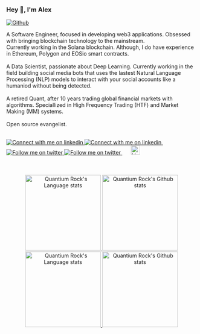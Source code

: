 ### Hey 👋, I'm Alex

[![Github](https://img.shields.io/github/followers/quantium-rock?label=Follow&style=social)](https://github.com/quantium-rock)

A Software Engineer, focused in developing web3 applications. Obsessed with bringing blockchain technology to the mainstream.
<br/>
Currently working in the Solana blockchain. Although, I do have experience in Ethereum, Polygon and EOSio smart contracts.
<br/>
<br/>
A Data Scientist, passionate about Deep Learning. Currently working in the field building social media bots that uses the lastest Natural Language Processing (NLP) models to interact with your social accounts like a humaniod without being detected.
<br/>
<br/>
A retired Quant, after 10 years trading global financial markets with algorithms. Speciallized in High Frequency Trading (HTF) and Market Making (MM) systems.
<br/>
<br/>
Open source evangelist.
<br/>
<br/>

<!-- SOCIALS BUTTONS -->
<a>
</a>
<!-- LINKEDIN -->
<!-- Light Mode -->
<a href="https://www.linkedin.com/in/alex-colls-outumuro#gh-light-mode-only" target="_blank">
<img src="https://img.shields.io/badge/LinkedIn-3572A5?style=for-the-badge&logo=linkedin&logoColor=white#gh-light-mode-only" alt="Connect with me on linkedin" >
</a>
<!-- Dark Mode -->
<a href="https://www.linkedin.com/in/alex-colls-outumuro#gh-dark-mode-only" target="_blank">
<img src="https://img.shields.io/badge/LinkedIn-ffffff?style=for-the-badge&logo=linkedin&logoColor=0690FA#gh-dark-mode-only" alt="Connect with me on linkedin" >
</a>
&nbsp;
&nbsp;
<!-- TWITTER -->
<!-- Light Mode -->
<a href="https://twitter.com/intent/follow?screen_name=fxmozart_sol#gh-light-mode-only" target="_blank">
<img src="https://img.shields.io/badge/follow-%40fxmozart-1DA1F2?style=for-the-badge&logo=twitter&labelColor=000&color=3572A5#gh-light-mode-only" 
     alt="Follow me on twitter" >
</a>
<!-- Dark Mode -->
<a href="https://twitter.com/intent/follow?screen_name=fxmozart_sol#gh-dark-mode-only" target="_blank">
<img src="https://img.shields.io/badge/follow-%40fxmozart-1DA1F2?style=for-the-badge&logo=twitter&labelColor=000&color=FFF#gh-dark-mode-only" alt="Follow me on twitter" >
</a>
&nbsp;
&nbsp;
&nbsp;
<a href="https://hackerrank.com/Alex_Colls" target="_blank">
<img src="https://github.com/quantium-rock/quantium-rock/blob/main/img/hackerrank-logo.png" 
     alt="Hackerrank profile"
     height="24" 
>
</a>
<br/>
<br/>

<!-- DISCORD -->
<!-- Light Mode -->
<!-- <a href="https://discord.gg/HXmCeSH8jr#gh-light-mode-only">
<img src="https://img.shields.io/discord/700321498023329813?style=for-the-badge&logo=discord&labelColor=000&color=3572A5#gh-light-mode-only" alt="Ask me anything">
</a> -->
<!-- Dark Mode -->
<!-- <a href="https://discord.gg/HXmCeSH8jr#gh-dark-mode-only">
<img src="https://img.shields.io/discord/700321498023329813?style=for-the-badge&logo=discord&labelColor=000&color=FFF#gh-dark-mode-only" alt="Ask me anything">
</a> -->

<!-- HACKERRANK -->
<!-- Light Mode -->
<!--
<a href="https://www.hackerrank.com/Alex_Colls#gh-light-mode-only">
<img src="https://img.shields.io/badge/tech-stack-0690fa.svg" alt="HackeRank" >
</a>
-->
<!-- Dark Mode -->
<!--
<a href="https://www.hackerrank.com/Alex_Colls#gh-dark-mode-only">
<img src="https://img.shields.io/badge/tech-stack-0690fa.svg" alt="Hacker Rank" >
</a>
-->

<!-- CODEWARS -->
<!-- Light Mode -->
<!--
<a href="https://www.hackerrank.com/Alex_Colls#gh-light-mode-only">
<img src="https://img.shields.io/badge/tech-stack-0690fa.svg" alt="HackeRank" >
</a>
-->
<!-- Dark Mode -->
<!--
<a href="https://www.hackerrank.com/Alex_Colls#gh-dark-mode-only">
<img src="https://img.shields.io/badge/tech-stack-0690fa.svg" alt="Hacker Rank" >
</a>
-->

<!-- KAGGLE -->
<!-- Light Mode -->
<!--
<a href="https://www.hackerrank.com/Alex_Colls#gh-light-mode-only">
<img src="https://img.shields.io/badge/tech-stack-0690fa.svg" alt="HackeRank" >
</a>
-->
<!-- Dark Mode -->
<!--
<a href="https://www.hackerrank.com/Alex_Colls#gh-dark-mode-only">
<img src="https://img.shields.io/badge/tech-stack-0690fa.svg" alt="Hacker Rank" >
</a>
-->

<!-- DATACAMP -->
<!-- Light Mode -->
<!--
<a href="https://www.hackerrank.com/Alex_Colls#gh-light-mode-only">
<img src="https://img.shields.io/badge/tech-stack-0690fa.svg" alt="HackeRank" >
</a>
-->
<!-- Dark Mode -->
<!--
<a href="https://www.hackerrank.com/Alex_Colls#gh-dark-mode-only">
<img src="https://img.shields.io/badge/tech-stack-0690fa.svg" alt="Hacker Rank" >
</a>
-->

<br/>
<br/>
<!-- Light Mode -->
<div align="center"> 
<a href="https://github.com/anuraghazra/github-readme-stats#gh-light-mode-only">
<img height=200 src="https://github-readme-stats-git-masterrstaa-rickstaa.vercel.app/api/top-langs/?username=quantium-rock&layout=compact&hide=c%23,css,scss,less,html,jupyter%20notebook,powershell,perl&langs_count=12&&hide_border=true&role=owner,collaborator&theme=default#gh-light-mode-only" alt="Quantium Rock's Language stats" />
</a>
<a href="https://github.com/anuraghazra/github-readme-stats#gh-light-mode-only">
<img height=200 src="https://github-readme-stats-git-masterrstaa-rickstaa.vercel.app/api?username=quantium-rock&show_icons=true&count_private=true&line_height=28&hide_border=true&card_width=450&include_all_commits=true&role=owner,collaborator&exclude_repo=github-readme-stats&theme=default#gh-light-mode-only" alt="Quantium Rock's Github stats" />
</a>
</div>

<!-- Dark Mode -->
<div align="center"> 
<a href="https://github.com/anuraghazra/github-readme-stats#gh-dark-mode-only">
<img height=200 src="https://github-readme-stats-git-masterrstaa-rickstaa.vercel.app/api/top-langs/?username=quantium-rock&layout=compact&hide=c%23,css,scss,less,html,jupyter%20notebook,powershell,perl,javascript&langs_count=12&&hide_border=true&role=owner,collaborator&theme=dark&bg_color=000000#gh-dark-mode-only" alt="Quantium Rock's Language stats" />
</a>
<a href="https://github.com/anuraghazra/github-readme-stats#gh-dark-mode-only">
<img height=200 src="https://github-readme-stats-git-masterrstaa-rickstaa.vercel.app/api?username=quantium-rock&show_icons=true&count_private=true&line_height=28&hide_border=true&card_width=450&include_all_commits=true&role=owner,collaborator&exclude_repo=github-readme-stats&theme=dark&bg_color=000000#gh-dark-mode-only" alt="Quantium Rock's Github stats" />
</a>
</div>
<br/>
<br/>
